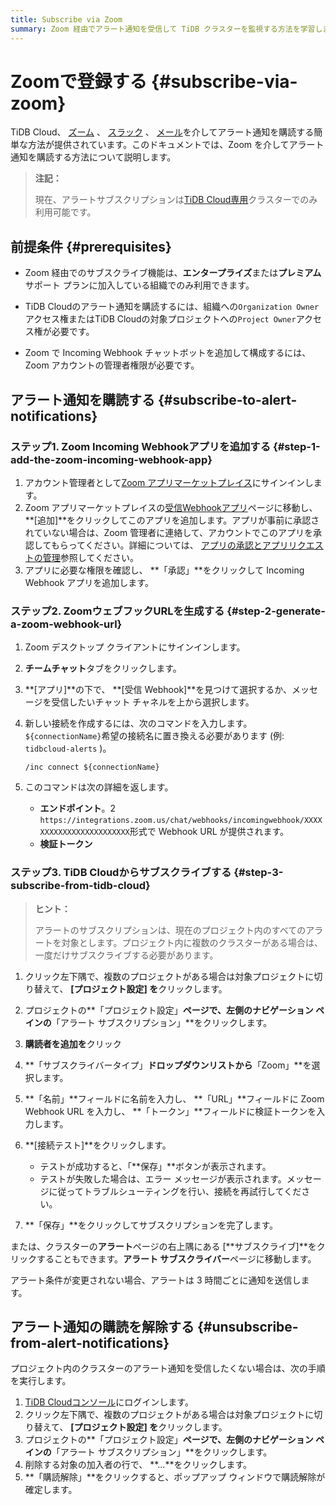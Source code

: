 ```yaml
---
title: Subscribe via Zoom
summary: Zoom 経由でアラート通知を受信して TiDB クラスターを監視する方法を学習します。
---
```


# Zoomで登録する {#subscribe-via-zoom}

TiDB Cloud、 [ズーム](https://www.zoom.com/) 、 [スラック](/tidb-cloud/monitor-alert-slack.md) 、 [メール](/tidb-cloud/monitor-alert-email.md)を介してアラート通知を購読する簡単な方法が提供されています。このドキュメントでは、Zoom を介してアラート通知を購読する方法について説明します。

> **注記：**
>
> 現在、アラートサブスクリプションは[TiDB Cloud専用](/tidb-cloud/select-cluster-tier.md#tidb-cloud-dedicated)クラスターでのみ利用可能です。

## 前提条件 {#prerequisites}

-   Zoom 経由でのサブスクライブ機能は、**エンタープライズ**または**プレミアム**サポート プランに加入している組織でのみ利用できます。

-   TiDB Cloudのアラート通知を購読するには、組織への`Organization Owner`アクセス権またはTiDB Cloudの対象プロジェクトへの`Project Owner`アクセス権が必要です。

-   Zoom で Incoming Webhook チャットボットを追加して構成するには、Zoom アカウントの管理者権限が必要です。

## アラート通知を購読する {#subscribe-to-alert-notifications}

### ステップ1. Zoom Incoming Webhookアプリを追加する {#step-1-add-the-zoom-incoming-webhook-app}

1.  アカウント管理者として[Zoom アプリマーケットプレイス](https://marketplace.zoom.us/)にサインインします。
2.  Zoom アプリマーケットプレイスの[受信Webhookアプリ](https://marketplace.zoom.us/apps/eH_dLuquRd-VYcOsNGy-hQ)ページに移動し、 **[追加]**をクリックしてこのアプリを追加します。アプリが事前に承認されていない場合は、Zoom 管理者に連絡して、アカウントでこのアプリを承認してもらってください。詳細については、 [アプリの承認とアプリリクエストの管理](https://support.zoom.us/hc/en-us/articles/360027829671)参照してください。
3.  アプリに必要な権限を確認し、 **「承認」**をクリックして Incoming Webhook アプリを追加します。

### ステップ2. ZoomウェブフックURLを生成する {#step-2-generate-a-zoom-webhook-url}

1.  Zoom デスクトップ クライアントにサインインします。

2.  **チームチャット**タブをクリックします。

3.  **[アプリ]**の下で、 **[受信 Webhook]**を見つけて選択するか、メッセージを受信したいチャット チャネルを上から選択します。

4.  新しい接続を作成するには、次のコマンドを入力します。 `${connectionName}`希望の接続名に置き換える必要があります (例: `tidbcloud-alerts` )。

    ```shell
    /inc connect ${connectionName}
    ```

5.  このコマンドは次の詳細を返します。

    -   **エンドポイント**。2 `https://integrations.zoom.us/chat/webhooks/incomingwebhook/XXXXXXXXXXXXXXXXXXXXXXXX`形式で Webhook URL が提供されます。
    -   **検証トークン**

### ステップ3. TiDB Cloudからサブスクライブする {#step-3-subscribe-from-tidb-cloud}

> **ヒント：**
>
> アラートのサブスクリプションは、現在のプロジェクト内のすべてのアラートを対象とします。プロジェクト内に複数のクラスターがある場合は、一度だけサブスクライブする必要があります。

1.  クリック<mdsvgicon name="icon-left-projects">左下隅で、複数のプロジェクトがある場合は対象プロジェクトに切り替えて、 **[プロジェクト設定] を**クリックします。</mdsvgicon>

2.  プロジェクトの**「プロジェクト設定」**ページで、左側のナビゲーション ペインの**「アラート サブスクリプション」**をクリックします。

3.  **購読者を追加を**クリック

4.  **「サブスクライバータイプ」**ドロップダウンリストから**「Zoom」**を選択します。

5.  **「名前」**フィールドに名前を入力し、 **「URL」**フィールドに Zoom Webhook URL を入力し、 **「トークン」**フィールドに検証トークンを入力します。

6.  **[接続テスト]**をクリックします。

    -   テストが成功すると、「**保存」**ボタンが表示されます。
    -   テストが失敗した場合は、エラー メッセージが表示されます。メッセージに従ってトラブルシューティングを行い、接続を再試行してください。

7.  **「保存」**をクリックしてサブスクリプションを完了します。

または、クラスターの**アラート**ページの右上隅にある [**サブスクライブ]**をクリックすることもできます。**アラート サブスクライバー**ページに移動します。

アラート条件が変更されない場合、アラートは 3 時間ごとに通知を送信します。

## アラート通知の購読を解除する {#unsubscribe-from-alert-notifications}

プロジェクト内のクラスターのアラート通知を受信したくない場合は、次の手順を実行します。

1.  [TiDB Cloudコンソール](https://tidbcloud.com)にログインします。
2.  クリック<mdsvgicon name="icon-left-projects">左下隅で、複数のプロジェクトがある場合は対象プロジェクトに切り替えて、 **[プロジェクト設定] を**クリックします。</mdsvgicon>
3.  プロジェクトの**「プロジェクト設定」**ページで、左側のナビゲーション ペインの**「アラート サブスクリプション」**をクリックします。
4.  削除する対象の加入者の行で、 **...**をクリックします。
5.  **「購読解除」**をクリックすると、ポップアップ ウィンドウで購読解除が確定します。
